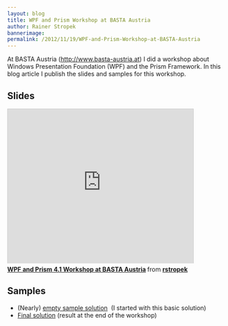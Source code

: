 ```yaml
---
layout: blog
title: WPF and Prism Workshop at BASTA Austria
author: Rainer Stropek
bannerimage: 
permalink: /2012/11/19/WPF-and-Prism-Workshop-at-BASTA-Austria
---
```


<p xmlns="http://www.w3.org/1999/xhtml">At BASTA Austria (<a href="http://www.basta-austria.at" title="Homepage of BASTA Austria" target="_blank">http://www.basta-austria.at</a>) I did a workshop about Windows Presentation Foundation (WPF) and the Prism Framework. In this blog article I publish the slides and samples for this workshop.</p><h2 xmlns="http://www.w3.org/1999/xhtml">Slides</h2><iframe src="http://www.slideshare.net/slideshow/embed_code/15243084" width="427" height="356" frameborder="0" marginwidth="0" marginheight="0" scrolling="no" style="border:1px solid #CCC;border-width:1px 1px 0;margin-bottom:5px" allowfullscreen="allowfullscreen" webkitallowfullscreen="webkitallowfullscreen" mozallowfullscreen="mozallowfullscreen" xmlns="http://www.w3.org/1999/xhtml"></iframe><div style="margin-bottom:5px" data-mce-style="margin-bottom: 5px;" xmlns="http://www.w3.org/1999/xhtml">
  <strong>
    <a href="http://www.slideshare.net/rstropek/prism-basta-at-2012" title="WPF and Prism 4.1 Workshop at BASTA Austria" target="_blank">WPF and Prism 4.1 Workshop at BASTA Austria</a>
  </strong> from <strong><a href="http://www.slideshare.net/rstropek" target="_blank">rstropek</a></strong></div><h2 xmlns="http://www.w3.org/1999/xhtml">Samples</h2><ul xmlns="http://www.w3.org/1999/xhtml">
  <li>(Nearly) <a href="{{site.baseurl}}/Blog Assets/Code Samples/Prism41Sample_Begin.zip" title="Download empty sample solution" target="_blank">empty sample solution</a>  (I started with this basic solution)</li>
  <li>
    <a href="{{site.baseurl}}/Blog Assets/Code Samples/Prism41Sample_End.zip" title="Download final solution" target="_blank">Final solution</a> (result at the end of the workshop)</li>
</ul>